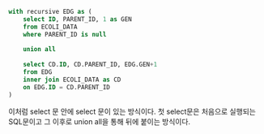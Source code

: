 ```SQL
with recursive EDG as (
	select ID, PARENT_ID, 1 as GEN
	from ECOLI_DATA
	where PARENT_ID is null
	
	union all
	
	select CD.ID, CD.PARENT_ID, EDG.GEN+1
    from EDG
    inner join ECOLI_DATA as CD
    on EDG.ID = CD.PARENT_ID
)
```
이처럼 select 문 안에 select 문이 있는 방식이다.
첫 select문은 처음으로 실행되는 SQL문이고 그 이후로 union all을 통해 뒤에 붙이는 방식이다.

